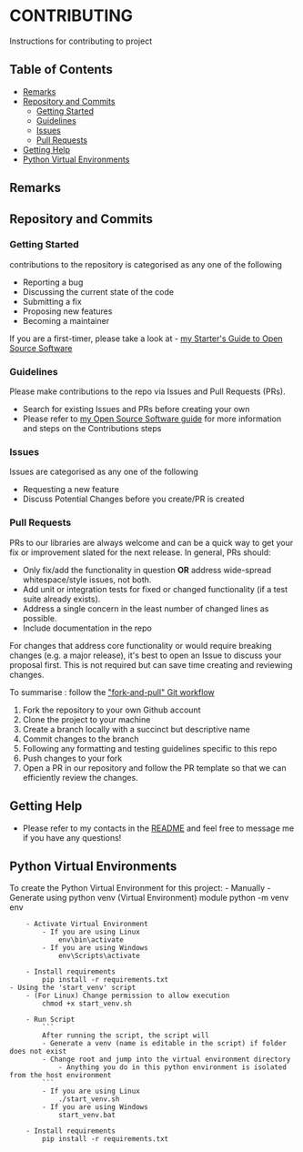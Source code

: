 # CONTRIBUTING

Instructions for contributing to project

## Table of Contents
* [Remarks](#remarks)
* [Repository and Commits](#repository-and-commits)
	- [Getting Started](#getting-started)
	- [Guidelines](#guidelines)
	- [Issues](#issues)
	- [Pull Requests](#pull-requests)
* [Getting Help](#getting-help)
* [Python Virtual Environments](#python-virtual-environments)

## Remarks

## Repository and Commits

### Getting Started

contributions to the repository is categorised as any one of the following

- Reporting a bug
- Discussing the current state of the code
- Submitting a fix
- Proposing new features
- Becoming a maintainer

If you are a first-timer, please take a look at 
	- [my Starter's Guide to Open Source Software](https://github.com/Thanatisia/SharedSpace/blob/main/Docs/Git/Starters-Guide.txt)

### Guidelines

Please make contributions to the repo via Issues and Pull Requests (PRs).

- Search for existing Issues and PRs before creating your own
- Please refer to [my Open Source Software guide](https://github.com/Thanatisia/SharedSpace/blob/main/Docs/Git/Open%20Source%20Contributions.txt) for more information and steps
	on the Contributions steps

### Issues

Issues are categorised as any one of the following

- Requesting a new feature
- Discuss Potential Changes before you create/PR is created

### Pull Requests

PRs to our libraries are always welcome and can be a quick way to get your fix or improvement slated for the next release. In general, PRs should:

- Only fix/add the functionality in question **OR** address wide-spread whitespace/style issues, not both.
- Add unit or integration tests for fixed or changed functionality (if a test suite already exists).
- Address a single concern in the least number of changed lines as possible.
- Include documentation in the repo

For changes that address core functionality or would require breaking changes (e.g. a major release), it's best to open an Issue to discuss your proposal first. This is not required but can save time creating and reviewing changes.

To summarise : follow the ["fork-and-pull" Git workflow](https://github.com/susam/gitpr)

1. Fork the repository to your own Github account
2. Clone the project to your machine
3. Create a branch locally with a succinct but descriptive name
4. Commit changes to the branch
5. Following any formatting and testing guidelines specific to this repo
6. Push changes to your fork
7. Open a PR in our repository and follow the PR template so that we can efficiently review the changes.

## Getting Help

- Please refer to my contacts in the [README](README.md) and feel free to message me if you have any questions!


## Python Virtual Environments

To create the Python Virtual Environment for this project:
	- Manually
		- Generate using python venv (Virtual Environment) module
			python -m venv env

		- Activate Virtual Environment
			- If you are using Linux
				env\bin\activate
			- If you are using Windows
				env\Scripts\activate

		- Install requirements
			pip install -r requirements.txt
	- Using the 'start_venv' script
		- (For Linux) Change permission to allow execution
			chmod +x start_venv.sh

		- Run Script
			```
			After running the script, the script will
			- Generate a venv (name is editable in the script) if folder does not exist
			- Change root and jump into the virtual environment directory
				- Anything you do in this python environment is isolated from the host environment
			```
			- If you are using Linux
				./start_venv.sh
			- If you are using Windows
				start_venv.bat

		- Install requirements
			pip install -r requirements.txt

